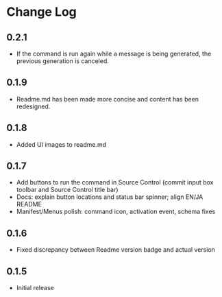 # Change Log

## 0.2.1

- If the command is run again while a message is being generated, the previous generation is canceled.

## 0.1.9

- Readme.md has been made more concise and content has been redesigned.

## 0.1.8

- Added UI images to readme.md

## 0.1.7

- Add buttons to run the command in Source Control (commit input box toolbar and Source Control title bar)
- Docs: explain button locations and status bar spinner; align EN/JA README
- Manifest/Menus polish: command icon, activation event, schema fixes

## 0.1.6

- Fixed discrepancy between Readme version badge and actual version

## 0.1.5

- Initial release
